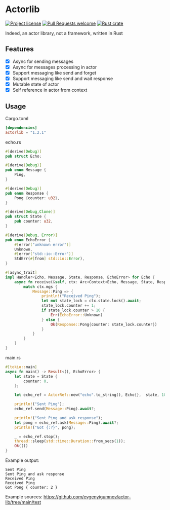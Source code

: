 # Actorlib

[![Project license](https://img.shields.io/github/license/evgenyigumnov/actor-lib.svg?style=flat-square)](LICENSE)
[![Pull Requests welcome](https://img.shields.io/badge/PRs-welcome-ff69b4.svg?style=flat-square)](https://github.com/evgenyigumnov/actor-lib/issues?q=is%3Aissue+is%3Aopen+label%3A%22help+wanted%22)
[![Rust crate](https://img.shields.io/crates/v/actorlib.svg)](https://crates.io/crates/actorlib)


Indeed, an actor library, not a framework, written in Rust

## Features

- [x] Async for sending messages
- [x] Async for messages processing in actor
- [x] Support messaging like send and forget 
- [x] Support messaging like send and wait response
- [x] Mutable state of actor
- [x] Self reference in actor from context

## Usage

Cargo.toml

```toml
[dependencies]
actorlib = "1.2.1"
```

echo.rs

```rust
#[derive(Debug)]
pub struct Echo;

#[derive(Debug)]
pub enum Message {
    Ping,
}

#[derive(Debug)]
pub enum Response {
    Pong {counter: u32},
}

#[derive(Debug,Clone)]
pub struct State {
    pub counter: u32,
}

#[derive(Debug, Error)]
pub enum EchoError {
    #[error("unknown error")]
    Unknown,
    #[error("std::io::Error")]
    StdErr(#[from] std::io::Error),
}

#[async_trait]
impl Handler<Echo, Message, State, Response, EchoError> for Echo {
    async fn receive(&self, ctx: Arc<Context<Echo, Message, State, Response, EchoError>>) -> Result<Response, EchoError> {
        match ctx.mgs {
            Message::Ping => {
                println!("Received Ping");
                let mut state_lock = ctx.state.lock().await;
                state_lock.counter += 1;
                if state_lock.counter > 10 {
                    Err(EchoError::Unknown)
                } else {
                    Ok(Response::Pong{counter: state_lock.counter})
                }
            }
        }
    }
}
```

main.rs

```rust
#[tokio::main]
async fn main() -> Result<(), EchoError> {
    let state = State {
        counter: 0,
    };

    let echo_ref = ActorRef::new("echo".to_string(), Echo{},  state, 100000).await;

    println!("Sent Ping");
    echo_ref.send(Message::Ping).await?;

    println!("Sent Ping and ask response");
    let pong = echo_ref.ask(Message::Ping).await?;
    println!("Got {:?}", pong);

    _ = echo_ref.stop();
    thread::sleep(std::time::Duration::from_secs(1));
    Ok(())
}
```

Example output:

```text 
Sent Ping
Sent Ping and ask response
Received Ping
Received Ping
Got Pong { counter: 2 }
```

Example sources: https://github.com/evgenyigumnov/actor-lib/tree/main/test
